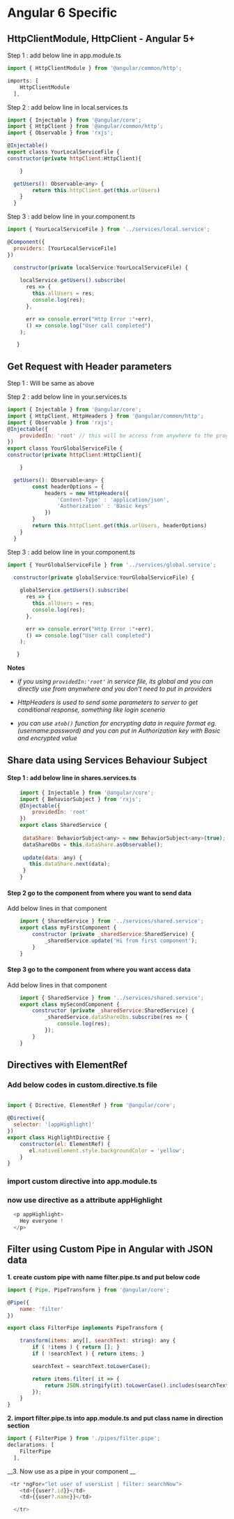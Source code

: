 # Angular 6 Specific

## HttpClientModule, HttpClient - Angular 5+
Step 1 : add below line in app.module.ts

```javascript
import { HttpClientModule } from '@angular/common/http';

imports: [
    HttpClientModule
  ],
```
Step 2 : add below line in local.services.ts

```javascript
import { Injectable } from '@angular/core'; 
import { HttpClient } from '@angular/common/http'; 
import { Observable } from 'rxjs';

@Injectable()
export classs YourLocalServiceFile {
constructor(private httpClient:HttpClient){

    }

  getUsers(): Observable<any> {
        return this.httpClient.get(this.urlUsers)
    } 
  }  
 ```
   
Step 3 : add below line in your.component.ts
```javascript
import { YourLocalServiceFile } from '../services/local.service';

@Component({
  providers: [YourLocalServiceFile]
})

  constructor(private localService:YourLocalServiceFile) {
    
    localService.getUsers().subscribe(
      res => {
        this.allUsers = res;
        console.log(res);
      },

      err => console.error("Http Error :"+err),
      () => console.log("User call completed")
    );

   }
```


## Get Request with Header parameters
Step 1 : Will be same as above

Step 2 : add below line in your.services.ts

```javascript
import { Injectable } from '@angular/core'; 
import { HttpClient, HttpHeaders } from '@angular/common/http'; 
import { Observable } from 'rxjs';
@Injectable({
    providedIn: 'root' // this will be access from anywhere to the program, you don't need to add service in provider
})
export classs YourGlobalServiceFile {
constructor(private httpClient:HttpClient){

    }

  getUsers(): Observable<any> {
        const headerOptions = {
            headers = new HttpHeaders({
                'Content-Type' : 'application/json',
                'Authorization' : 'Basic keys'
            })
        }
        return this.httpClient.get(this.urlUsers, headerOptions)
    } 
  }  
 ```
   
Step 3 : add below line in your.component.ts
```javascript
import { YourGlobalServiceFile } from '../services/global.service';

  constructor(private globalService:YourGlobalServiceFile) {
    
    globalService.getUsers().subscribe(
      res => {
        this.allUsers = res;
        console.log(res);
      },

      err => console.error("Http Error :"+err),
      () => console.log("User call completed")
    );

   }
```

__Notes__

 * _if you using ```providedIn:'root'``` in service file, its global and you can directly use from anynwhere and you don't need to put in providers_
 
* _HttpHeaders is used to send some parameters to server to get conditional response, something like login scenerio_

* _you can use ```atob()``` function for encrypting data in require format eg. (username:password) and you can put in Authorization key with Basic and encrypted value_


## Share data using Services Behaviour Subject

#### Step 1 : add below line in shares.services.ts
```javascript 
    import { Injectable } from '@angular/core';
    import { BehaviorSubject } from 'rxjs';
    @Injectable({
        providedIn: 'root'
    })
    export class SharedService {
    
     dataShare: BehaviorSubject<any> = new BehaviorSubject<any>(true);
     dataShareObs = this.dataShare.asObservable();
     
     update(data: any) {
       this.dataShare.next(data);
     }
    }
```
#### Step 2 go to the component from where you want to send data
Add below lines in that component
```javascript 
    import { SharedService } from '../services/shared.service';
    export class myFirstComponent {
        constructor (private _sharedService:SharedService) {
            _sharedService.update('Hi from first component');
        }
    }
```

#### Step 3 go to the component from where you want access data
Add below lines in that component
```javascript 
    import { SharedService } from '../services/shared.service';
    export class mySecondComponent {
        constructor (private _sharedService:SharedService) {
            _sharedService.dataShareObs.subscribe(res => {
                console.log(res);
            });
        }
    }
```

## Directives with ElementRef

### Add below codes in custom.directive.ts file

```javascript

import { Directive, ElementRef } from '@angular/core';

@Directive({
  selector: '[appHighlight]'
})
export class HighlightDirective {
    constructor(el: ElementRef) {
       el.nativeElement.style.backgroundColor = 'yellow';
    }
}

```
### import custom directive into app.module.ts

### now use directive as a attribute appHighlight
```javascript
  <p appHighlight>
    Hey everyone !
  </p>
  ```

## Filter using Custom Pipe in Angular with JSON data

__1. create custom pipe with name filter.pipe.ts and put below code__

```javascript
import { Pipe, PipeTransform } from '@angular/core';

@Pipe({
    name: 'filter'
})

export class FilterPipe implements PipeTransform {

    transform(items: any[], searchText: string): any {
        if ( !items ) { return []; }
        if ( !searchText ) { return items; }

        searchText = searchText.toLowerCase();

        return items.filter( it => {
            return JSON.stringify(it).toLowerCase().includes(searchText);
        });
    }
}
```

__2. import filter.pipe.ts into app.module.ts and put class name in direction section__

```javascript
import { FilterPipe } from './pipes/filter.pipe';
declarations: [
    FilterPipe
  ],

```

__3. Now use as a pipe in your component __
```javascript
 <tr *ngFor="let user of usersList | filter: searchNow">
    <td>{{user?.id}}</td>
    <td>{{user?.name}}</td>

  </tr>
  ```
